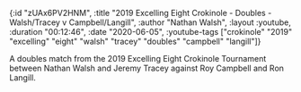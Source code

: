 {:id "zUAx6PV2HNM",
 :title
 "2019 Excelling Eight Crokinole - Doubles - Walsh/Tracey v Campbell/Langill",
 :author "Nathan Walsh",
 :layout :youtube,
 :duration "00:12:46",
 :date "2020-06-05",
 :youtube-tags
 ["crokinole"
  "2019"
  "excelling"
  "eight"
  "walsh"
  "tracey"
  "doubles"
  "campbell"
  "langill"]}


A doubles match from the 2019 Excelling Eight Crokinole Tournament between Nathan Walsh and Jeremy Tracey against Roy Campbell and Ron Langill.
